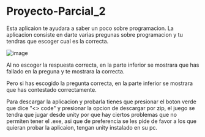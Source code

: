 # Proyecto-Parcial_2

Esta aplicaion te ayudara a saber un poco sobre programacion.
La aplicacion consiste en darte varias pregunas sobre programacion y tu tendras que escoger cual es la correcta.

![image](https://github.com/Daniel5123/Proyecto-Parcial_2/assets/156048599/77ff453b-3833-4ce4-93a8-73fadc629946)

Al no escoger la respuesta correcta, en la parte inferior se mostrara que has fallado en la preguna y te mostrara la correcta.

Pero si has escogido la pregunta correcta, en la parte inferior se mostrara que has contestado correctamente.

Para descargar la aplicacion y probarla tienes que presionar el boton verde que dice "<> code" y presionar la opcion de descargar por zip, el juego se tendra que jugar desde unity por que hay ciertos problemas que no permiten tener el .exe, asi que de preferencia se les pide de favor a los que quieran probar la aplicaion, tengan unity instalado en su pc.
